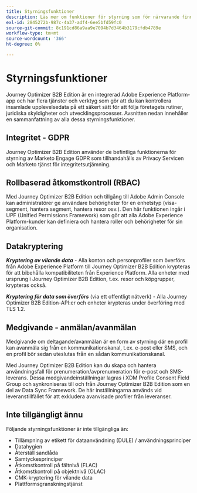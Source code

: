 ```yaml
---
title: Styrningsfunktioner
description: Läs mer om funktioner för styrning som för närvarande finns i Journey Optimizer B2B Edition.
exl-id: 2845272b-987c-4a37-adf4-6ee5bfd59fc0
source-git-commit: 8c191cd86a9aa9e7094b7d3464b3179cfdb4789e
workflow-type: tm+mt
source-wordcount: '366'
ht-degree: 0%

---
```


# Styrningsfunktioner

Journey Optimizer B2B Edition är en integrerad Adobe Experience Platform-app och har flera tjänster och verktyg som gör att du kan kontrollera insamlade upplevelsedata på ett säkert sätt för att följa företagets rutiner, juridiska skyldigheter och utvecklingsprocesser. Avsnitten nedan innehåller en sammanfattning av alla dessa styrningsfunktioner.

## Integritet - GDPR

Journey Optimizer B2B Edition använder de befintliga funktionerna för styrning av Marketo Engage GDPR som tillhandahålls av Privacy Servicen och Marketo tjänst för integritetsutjämning.

## Rollbaserad åtkomstkontroll (RBAC)

Med Journey Optimizer B2B Edition och tillgång till Adobe Admin Console kan administratörer ge användare behörigheter för en enhetstyp (visa-segment, hantera segment, hantera resor osv.). Den här funktionen ingår i UPF (Unified Permissions Framework) som gör att alla Adobe Experience Platform-kunder kan definiera och hantera roller och behörigheter för sin organisation.

## Datakryptering

**_Kryptering av vilande data_** - Alla konton och personprofiler som överförs från Adobe Experience Platform till Journey Optimizer B2B Edition krypteras för att bibehålla kompatibiliteten från Experience Platform. Alla enheter med ursprung i Journey Optimizer B2B Edition, t.ex. resor och köpgrupper, krypteras också.

**_Kryptering för data som överförs_** (via ett offentligt nätverk) - Alla Journey Optimizer B2B Edition-API:er och enheter krypteras under överföring med TLS 1.2.

## Medgivande - anmälan/avanmälan

Medgivande om deltagande/avanmälan är en form av styrning där en profil kan avanmäla sig från en kommunikationskanal, t.ex. e-post eller SMS, och en profil bör sedan uteslutas från en sådan kommunikationskanal.

Med Journey Optimizer B2B Edition kan du skapa och hantera användningsfall för prenumeration/avprenumeration för e-post och SMS-leverans. Dessa medgivandeinställningar lagras i XDM Profile Consent Field Group och synkroniseras till och från Journey Optimizer B2B Edition som en del av Data Sync Framework. De här inställningarna används vid leveranstillfället för att exkludera avanvisade profiler från leveranser.

## Inte tillgängligt ännu

Följande styrningsfunktioner är inte tillgängliga än:

* Tillämpning av etikett för dataanvändning (DULE) / användningsprinciper
* Datahygien
* Återställ sandlåda
* Samtyckesprinciper
* Åtkomstkontroll på fältnivå (FLAC)
* Åtkomstkontroll på objektnivå (OLAC)
* CMK-kryptering för vilande data
* Plattformsgranskningstjänst
